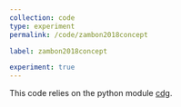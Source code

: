 ```yaml
---
collection: code
type: experiment
permalink: /code/zambon2018concept

label: zambon2018concept

experiment: true
---
```


This code relies on the python module [cdg](https://github.com/dan-zam/cdg.git).
